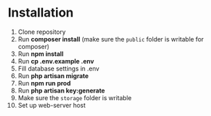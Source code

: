 # Installation

1. Clone repository
2. Run **composer install** (make sure the `public` folder is writable for composer)
3. Run **npm install**
4. Run **cp .env.example .env**
5. Fill database settings in .env
6. Run **php artisan migrate**
7. Run **npm run prod**
8. Run **php artisan key:generate**
9. Make sure the `storage` folder is writable
10. Set up web-server host
